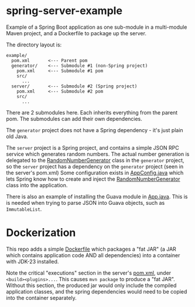 # spring-server-example
Example of a Spring Boot application as one sub-module in a multi-module Maven project, and
a Dockerfile to package up the server.

The directory layout is:
```
example/
  pom.xml       <--- Parent pom
  generator/    <--- Submodule #1 (non-Spring project)
    pom.xml     <--- Submodule #1 pom
    src/
      ...
  server/       <--- Submodule #2 (Spring project)
    pom.xml     <--- Submodule #2 pom
    src/
      ...
```

There are 2 submodules here. Each inherits everything from the parent pom. The submodules can add
their own dependencies.

The `generator` project does not have a Spring dependency - it's just plain old Java.

The `server` project is a Spring project, and contains a simple JSON RPC service which generates
random numbers. The actual number generation is delegated to the
[RandomNumberGenerator](example/generator/src/main/java/edu/brandeis/cosi103a/springexample/generator/RandomNumberGenerator.java)
class in the `generator` project, so the `server` project has a dependency on the `generator` project
(seen in the server's pom.xml)
Some configuration exists in
[AppConfig.java](example/server/src/main/java/edu/brandeis/cosi103a/springexample/server/AppConfig.java)
which lets Spring know how to create and inject the
[RandomNumberGenerator](example/generator/src/main/java/edu/brandeis/cosi103a/springexample/generator/RandomNumberGenerator.java)
class into the application.

There is also an example of installing the Guava module in
[App.java](example/server/src/main/java/edu/brandeis/cosi103a/springexample/server/App.java). This is
is needed when trying to parse JSON into Guava objects, such as `ImmutableList`.

# Dockerization

This repo adds a simple [Dockerfile](example/server/Dockerfile) which packages a "fat JAR" (a JAR
which contains application code AND all dependencies) into a container with JDK-23 installed.

Note the critical "executions" section in the server's [pom.xml](example/server/pom.xml), under
`<build><plugins>...`. This causes `mvn package` to produce a "fat JAR". Without this section, the
produced jar would only include the compiled application classes, and the spring dependencies would
need to be copied into the container separately.